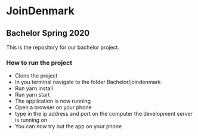 # JoinDenmark
## Bachelor Spring 2020

This is the repository for our bachelor project.

### How to run the project
* Clone the project
* In you terminal navigate to the folder Bachelor/joindenmark
* Run yarn install
* Run yarn start
* The application is now running
* Open a browser on your phone
* type in the ip address and port on the computer the development server is running on
* You can now try out the app on your phone

